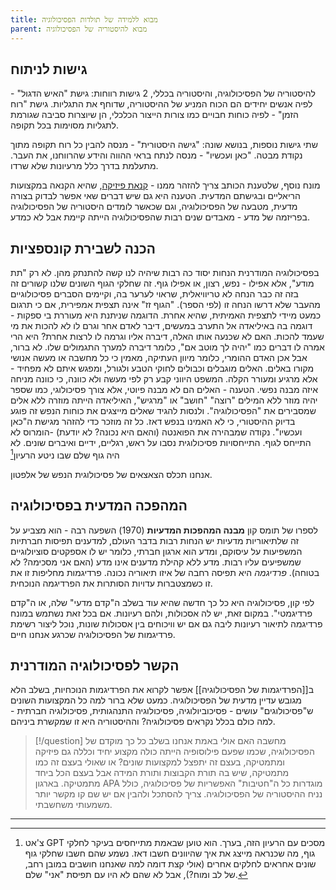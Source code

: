 ```yaml
---
title: מבוא ללמידה של תולדות הפסיכולוגיה
parent: מבוא להיסטוריה של הפסיכולוגיה
---
```


## גישות לניתוח
להיסטוריה של הפסיכולוגיה, והיסטוריה בכללי, 2 גישות רווחות: 
גישת "האיש הדגול" - לפיה אנשים יחידים הם הכוח המניע של ההיסטוריה, שדוחף את התגליות.
גישת "רוח הזמן" - לפיה כוחות חבויים כמו צורות הייצור הכלכלי, הן שיוצרות סביבה שגורמת לתגליות מסוימות בכל תקופה.

שתי גישות נוספות, בנושא שונה:
"גישה היסטורית" - מנסה להבין כל רוח תקופה מתוך נקודת מבטה.
"כאן ועכשיו" - מנסה לנתח בראי ההווה והידע שהרווחנו, את העבר. מתעלמת בדרך כלל מרעיונות שלא שרדו.

מונח נוסף, שלטענת הכותב צריך להזהר ממנו - [קנאת פיזיקה](https://en.wikipedia.org/wiki/Physics_envy), שהיא הקנאה במקצועות הריאליים ובגישתם המדעית. הטענה היא גם שיש דברים שאי אפשר לבדוק בצורה מדעית, מטבעה של הפסיכולוגיה, וגם שכאשר לומדים היסטוריה של הפסיכולוגיה בפריזמה של מדע - מאבדים שנים רבות שהפסיכולוגיה הייתה קיימת אבל לא כמדע.

## הכנה לשבירת קונספציות
בפסיכולוגיה המודרנית הנחות יסוד כה רבות שיהיה לנו קשה להתנתק מהן. לא רק "תת מודע", אלא אפילו - נפש, רצון, או אפילו גוף. זה שחלקי הגוף השונים שלנו קשורים זה בזה זה כבר הנחה לא טריוויאלית, שראוי לערער בה, וקיימים הסברים פסיכולוגיים מהעבר שלא דרשו הנחה זו (לפי הספר). "הגוף זז" אינה תצפית אמפירית, אם כי תרגום כמעט מיידי לתצפית האמיתית, שהיא אחרת.
הדוגמה שניתנת היא מעוררת בי ספקות - דוגמה בה באיליאדה אל התערב במעשים, דיבר לאדם אחר וגרם לו לא להכות את מי שעמד להכות. האם לא שכנעה אותו האלה, דיברה אליו וגרמה לו לרצות אחרת? היא הרי אמרה לו דברים כמו "יהיה לך מוטב אם", כלומר דיברה למערך התגמולים שלו. לא ברור, אבל אכן האדם ההומרי, כלומר מיוון העתיקה, מאמין כי כל מחשבה או מעשה אנושי מקורו באלים.
האלים מוגבלים וכבולים לחוקי הטבע ולגורל, ומפגש איתם לא מפחיד - אלא מרגיע ומעורר הקלה. 
המשפט היווני קבע רק לפי מעשה ולא כוונה, כי כוונה מניחה איזה מבנה נפשי.
הטענה - האלים הם לא מבנה פיוטי, אלא צורך פסיכולוגי, כמו שספר יהיה מוזר ללא המילים "רוצה" "חושב" או "מרגיש", האיליאדה הייתה מוזרה ללא אלים שמסבירים את "הפסיכולוגיה". ולנסות להגיד שאלים מייצגים את כוחות הנפש זה פוגע בדיוק ההיסטורי, כי לא האמינו בנפש דאז. כל זה מוזכר כדי להזהר מגישת ה"כאן ועכשיו".
נקודה שמבהירה את הפואנטה (והאם היא נכונה? לא יודעת) -הומרוס לא התייחס לגוף. התייחסויות פסיכולוגית נסבו על ראש, רגליים, ידיים ואיברים שונים. לא היה גוף שלם שבו ניטע הרעיון[^1]

אנחנו תכלס הצאצאים של פסיכולוגית הנפש של אלפטון.

## המהפכה המדעית בפסיכולוגיה
לספרו של תומס קון **מבנה המהפכות המדעיות** (1970) השפעה רבה - הוא מצביע על זה שלתיאוריות מדעיות יש הנחות רבות בדבר העולם, למדענים תפיסות חברתיות המשפיעות על עיסוקם, ומדע הוא ארגון חברתי, כלומר יש לו אספקטים סוציולוגיים שמשפיעים עליו רבות. מדע ללא קהילת מדענים אינו מדע (האם אני מסכימה? לא בטוחה). *פרדיגמה* היא תפיסה רחבה של איזו תיאוריה נכונה. פרדיגמות מחליפות זו את זו כשמצטברות עדויות הסותרות את הפרדיגמה הנוכחית.

לפי קון, פסיכולוגיה היא כל כך חדשה שהיא עוד בשלב ה"קדם מדעי" שלה, או ה"קדם פרדיגמטי". במקום זאת, יש לה אסכולות, ולהם רעיונות. אם בכל זאת נשתמש במונח פרדיגמה לתיאור רעיונות ליבה גם אם יש וויכוחים בין אסכולות שונות, נוכל ליצור רשימת פרדיגמות של הפסיכולוגיה שכרגע אנחנו חיים.

## הקשר לפסיכולוגיה המודרנית
ב[[הפרדיגמות של הפסיכולוגיה]] אפשר לקרוא את הפרדיגמות הנוכחיות, בשלב הלא מגובש עדיין מדעית של הפסיכולוגיה. כמעט שלא ברור למה כל המקצועות השונים ש"פסיכולוגים" עושים - פסיכוביולוגיה, פסיכולוגיה התנהגותית, פסיכולוגיה חברתית - למה כולם בכלל נקראים פסיכולוגיה? וההיסטוריה היא זו שמקשרת ביניהם.

> [!/question] מחשבה
> האם אולי באמת אנחנו בשלב כל כך מוקדם של הפסיכולוגיה, שכמו שפעם פילוסופיה הייתה כולה מקצוע יחיד וכללה גם פיזיקה ומתמטיקה, בעצם זה יתפצל למקצועות שונים? או שאולי בעצם זה כמו מתמטיקה, שיש בה תורת הקבוצות ותורת המידה אבל בעצם הכל ביחד מתמטיקה.
> בארגון APA מוגדרות כל ה"חטיבות" האפשריות של פסיכולוגיה, כולל נניח ההיסטוריה של הפסיכולוגיה. צריך להסתכל ולהבין אם יש שם קו מקשר יותר משמעותי משחשבתי.


___

[^1]: צ'אט GPT מסכים עם הרעיון הזה, בערך. הוא טוען שבאמת מתייחסים בעיקר לחלקי גוף, מה שכנראה מייצג את איך שהיוונים חשבו דאז. נשמע שהם חשבו שחלקי גוף שונים אחראים לחלקים אחרים (אולי קצת דומה למה שאנחנו חושבים במובן רחב, של לב ומוח?), אבל לא שהם לא היו עם תפיסת "אני" שלם.




<script src="https://utteranc.es/client.js"
        repo="AdiShamir/AdiShamir.github.io"
        issue-term="pathname"
        label="comment"
        theme="github-dark"
        crossorigin="anonymous"
        async>
</script>
